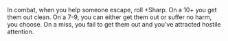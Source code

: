 In combat, when you help someone escape, roll +Sharp. On a 10+ you get them out clean. On a 7-9, you can either get them out or suffer no harm, you choose. On a miss, you fail to get them out and you’ve attracted hostile attention.